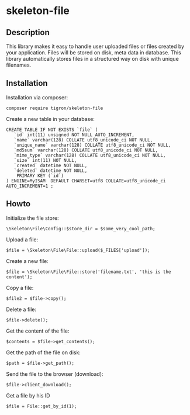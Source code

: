 # skeleton-file

## Description

This library makes it easy to handle user uploaded files or files created
by your application. Files will be stored on disk, meta data in database.
This library automatically stores files in a structured way on disk with
unique filenames.

## Installation

Installation via composer:

    composer require tigron/skeleton-file

Create a new table in your database:

    CREATE TABLE IF NOT EXISTS `file` (
	   `id` int(11) unsigned NOT NULL AUTO_INCREMENT,
	   `name` varchar(128) COLLATE utf8_unicode_ci NOT NULL,
	   `unique_name` varchar(128) COLLATE utf8_unicode_ci NOT NULL,
	   `md5sum` varchar(128) COLLATE utf8_unicode_ci NOT NULL,
	   `mime_type` varchar(128) COLLATE utf8_unicode_ci NOT NULL,
	   `size` int(11) NOT NULL,
	   `created` datetime NOT NULL,
	   `deleted` datetime NOT NULL,
		PRIMARY KEY (`id`)
    ) ENGINE=MyISAM  DEFAULT CHARSET=utf8 COLLATE=utf8_unicode_ci AUTO_INCREMENT=1 ;

## Howto

Initialize the file store:

	\Skeleton\File\Config::$store_dir = $some_very_cool_path;

Upload a file:

    $file = \Skeleton\File\File::upload($_FILES['upload']);

Create a new file:

    $file = \Skeleton\File\File::store('filename.txt', 'this is the content');

Copy a file:

    $file2 = $file->copy();

Delete a file:

    $file->delete();

Get the content of the file:

    $contents = $file->get_contents();

Get the path of the file on disk:

    $path = $file->get_path();

Send the file to the browser (download):

    $file->client_download();

Get a file by his ID

    $file = File::get_by_id(1);
